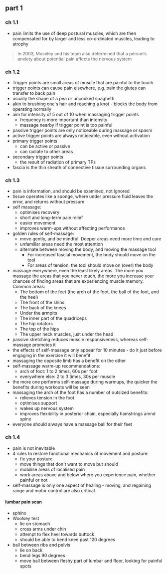 ## part 1

### ch 1.1

- pain limits the use of deep postural muscles, which are then compensated for by larger and less co-ordinated muscles, leading to atrophy

> In 2003, Moseley and his team also determined that a person’s anxiety about potential pain affects the nervous system

### ch 1.2

- Trigger points are small areas of muscle that are painful to the touch
- trigger points can cause pain elsewhere, e.g. pain the glutes can transfer to back pain
- usually the shape of a pea or uncooked spaghetti
- akin to brushing one's hair and reaching a knot - blocks the body from operating normally
- aim for intensity of 5 out of 10 when massaging trigger points
	- frequency is more important than intensity
	- massage nearby if trigger point is too painful
- passive trigger points are only noticeable during massage or spasm
- active trigger points are always noticeable, even without activation
- primary trigger points
	- can be active or passive
	- can radiate to other areas
- secondary trigger points
	- the result of radiation of primary TPs
- fascia is the thin sheath of connective tissue surrounding organs

### ch 1.3

- pain is information, and should be examined, not ignored
- tissue operates like a sponge, where under pressure fluid leaves the error, and returns without pressure
- self massage:
	- optimises recovery
	- short and long-term pain relief
	- easier movement
	- improves warm-ups without affecting performance
- golden rules of self-massage:
	- move gently, and be mindful. Deeper areas need more time and care
	- unfamiliar areas need the most attention
	- alternate between moving the body, and moving the massage tool
		- For increased fascial movement, the body should move on the tool
		- For areas of tension, the tool should move on (over) the body
- massage everywhere, even the least likely areas. The more you massage the areas that you never touch, the more you increase your chances of finding areas that are experiencing muscle memory. Common areas:
	- The bottom of the feet (the arch of the foot, the ball of the foot, and the heel)
	- The front of the shins
	- The back of the knees
	- Under the armpits
	- The inner part of the quadriceps
	- The hip rotators
	- The top of the hips
	- The upper neck muscles, just under the head
- passive stretching reduces muscle responsiveness, whereas self-massage promotes it
- the effects of self-massage only appear for 10 minutes - do it just before engaging in the exercise it will benefit
- massaging the opposite limb has a benefit on the other
- self-massage warm-up recommendations:
	- arch of foot: 1 to 2 times, 60s per foot
	- everywhere else: 2 to 3 times, 30s per muscle
- the more one performs self-massage during warmups, the quicker the benefits during workouts will be seen
- massaging the arch of the foot has a number of outsized benefits:
	- relieves tension in the foot
	- optimises support
	- wakes up nervous system
	- improves flexibility in posterior chain, especially hamstrings amnd spine
- everyone should always have a massage ball for their feet

### ch 1.4

- pain is not inevitable
- 4 rules to restore functional mechanics of movement and posture:
	- fix your posture
	- move things that don't want to move but should
	- mobilise areas of localised pain
	- work areas above and below where you experience pain, whether painful or not
- self-massage is only one aspect of healing - moving, and regaining range and motor control are also critical

#### lumbar pain scan

- sphinx
- Woolsey test
	- lie on stomach
	- cross arms under chin
	- attempt to flex heel towards buttock
	- should be able to bend knee past 120 degrees
- ball between ribs and pelvis
	- lie on back
	- bend legs 90 degrees
	- move ball between fleshy part of lumbar and floor, looking for painful spots